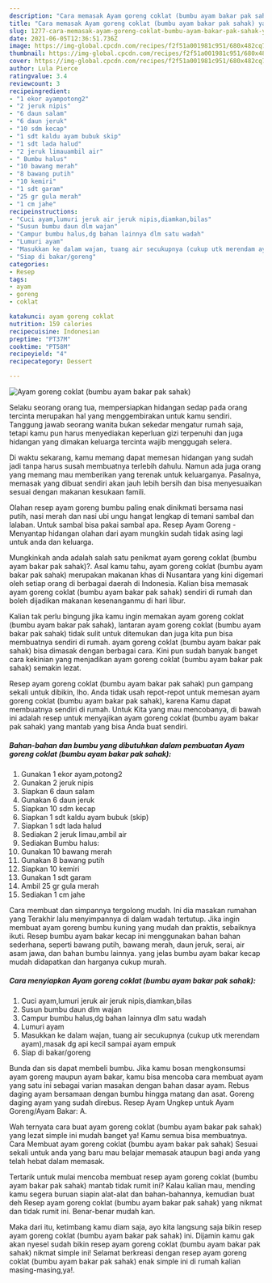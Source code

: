 ```yaml
---
description: "Cara memasak Ayam goreng coklat (bumbu ayam bakar pak sahak) yang enak dan Mudah Dibuat"
title: "Cara memasak Ayam goreng coklat (bumbu ayam bakar pak sahak) yang enak dan Mudah Dibuat"
slug: 1277-cara-memasak-ayam-goreng-coklat-bumbu-ayam-bakar-pak-sahak-yang-enak-dan-mudah-dibuat
date: 2021-06-05T12:36:51.736Z
image: https://img-global.cpcdn.com/recipes/f2f51a001981c951/680x482cq70/ayam-goreng-coklat-bumbu-ayam-bakar-pak-sahak-foto-resep-utama.jpg
thumbnail: https://img-global.cpcdn.com/recipes/f2f51a001981c951/680x482cq70/ayam-goreng-coklat-bumbu-ayam-bakar-pak-sahak-foto-resep-utama.jpg
cover: https://img-global.cpcdn.com/recipes/f2f51a001981c951/680x482cq70/ayam-goreng-coklat-bumbu-ayam-bakar-pak-sahak-foto-resep-utama.jpg
author: Lula Pierce
ratingvalue: 3.4
reviewcount: 3
recipeingredient:
- "1 ekor ayampotong2"
- "2 jeruk nipis"
- "6 daun salam"
- "6 daun jeruk"
- "10 sdm kecap"
- "1 sdt kaldu ayam bubuk skip"
- "1 sdt lada halud"
- "2 jeruk limauambil air"
- " Bumbu halus"
- "10 bawang merah"
- "8 bawang putih"
- "10 kemiri"
- "1 sdt garam"
- "25 gr gula merah"
- "1 cm jahe"
recipeinstructions:
- "Cuci ayam,lumuri jeruk air jeruk nipis,diamkan,bilas"
- "Susun bumbu daun dlm wajan"
- "Campur bumbu halus,dg bahan lainnya dlm satu wadah"
- "Lumuri ayam"
- "Masukkan ke dalam wajan, tuang air secukupnya (cukup utk merendam ayam),masak dg api kecil sampai ayam empuk"
- "Siap di bakar/goreng"
categories:
- Resep
tags:
- ayam
- goreng
- coklat

katakunci: ayam goreng coklat 
nutrition: 159 calories
recipecuisine: Indonesian
preptime: "PT37M"
cooktime: "PT58M"
recipeyield: "4"
recipecategory: Dessert

---
```



![Ayam goreng coklat (bumbu ayam bakar pak sahak)](https://img-global.cpcdn.com/recipes/f2f51a001981c951/680x482cq70/ayam-goreng-coklat-bumbu-ayam-bakar-pak-sahak-foto-resep-utama.jpg)

Selaku seorang orang tua, mempersiapkan hidangan sedap pada orang tercinta merupakan hal yang menggembirakan untuk kamu sendiri. Tanggung jawab seorang  wanita bukan sekedar mengatur rumah saja, tetapi kamu pun harus menyediakan keperluan gizi terpenuhi dan juga hidangan yang dimakan keluarga tercinta wajib menggugah selera.

Di waktu  sekarang, kamu memang dapat memesan hidangan yang sudah jadi tanpa harus susah membuatnya terlebih dahulu. Namun ada juga orang yang memang mau memberikan yang terenak untuk keluarganya. Pasalnya, memasak yang dibuat sendiri akan jauh lebih bersih dan bisa menyesuaikan sesuai dengan makanan kesukaan famili. 

Olahan resep ayam goreng bumbu paling enak dinikmati bersama nasi putih, nasi merah dan nasi ubi ungu hangat lengkap di temani sambal dan lalaban. Untuk sambal bisa pakai sambal apa. Resep Ayam Goreng - Menyantap hidangan olahan dari ayam mungkin sudah tidak asing lagi untuk anda dan keluarga.

Mungkinkah anda adalah salah satu penikmat ayam goreng coklat (bumbu ayam bakar pak sahak)?. Asal kamu tahu, ayam goreng coklat (bumbu ayam bakar pak sahak) merupakan makanan khas di Nusantara yang kini digemari oleh setiap orang di berbagai daerah di Indonesia. Kalian bisa memasak ayam goreng coklat (bumbu ayam bakar pak sahak) sendiri di rumah dan boleh dijadikan makanan kesenanganmu di hari libur.

Kalian tak perlu bingung jika kamu ingin memakan ayam goreng coklat (bumbu ayam bakar pak sahak), lantaran ayam goreng coklat (bumbu ayam bakar pak sahak) tidak sulit untuk ditemukan dan juga kita pun bisa membuatnya sendiri di rumah. ayam goreng coklat (bumbu ayam bakar pak sahak) bisa dimasak dengan berbagai cara. Kini pun sudah banyak banget cara kekinian yang menjadikan ayam goreng coklat (bumbu ayam bakar pak sahak) semakin lezat.

Resep ayam goreng coklat (bumbu ayam bakar pak sahak) pun gampang sekali untuk dibikin, lho. Anda tidak usah repot-repot untuk memesan ayam goreng coklat (bumbu ayam bakar pak sahak), karena Kamu dapat membuatnya sendiri di rumah. Untuk Kita yang mau mencobanya, di bawah ini adalah resep untuk menyajikan ayam goreng coklat (bumbu ayam bakar pak sahak) yang mantab yang bisa Anda buat sendiri.

<!--inarticleads1-->

##### Bahan-bahan dan bumbu yang dibutuhkan dalam pembuatan Ayam goreng coklat (bumbu ayam bakar pak sahak):

1. Gunakan 1 ekor ayam,potong2
1. Gunakan 2 jeruk nipis
1. Siapkan 6 daun salam
1. Gunakan 6 daun jeruk
1. Siapkan 10 sdm kecap
1. Siapkan 1 sdt kaldu ayam bubuk (skip)
1. Siapkan 1 sdt lada halud
1. Sediakan 2 jeruk limau,ambil air
1. Sediakan  Bumbu halus:
1. Gunakan 10 bawang merah
1. Gunakan 8 bawang putih
1. Siapkan 10 kemiri
1. Gunakan 1 sdt garam
1. Ambil 25 gr gula merah
1. Sediakan 1 cm jahe


Cara membuat dan simpannya tergolong mudah. Ini dia masakan rumahan yang Terakhir lalu menyimpannya di dalam wadah tertutup. Jika ingin membuat ayam goreng bumbu kuning yang mudah dan praktis, sebaiknya ikuti. Resep bumbu ayam bakar kecap ini menggunakan bahan bahan sederhana, seperti bawang putih, bawang merah, daun jeruk, serai, air asam jawa, dan bahan bumbu lainnya. yang jelas bumbu ayam bakar kecap mudah didapatkan dan harganya cukup murah. 

<!--inarticleads2-->

##### Cara menyiapkan Ayam goreng coklat (bumbu ayam bakar pak sahak):

1. Cuci ayam,lumuri jeruk air jeruk nipis,diamkan,bilas
1. Susun bumbu daun dlm wajan
1. Campur bumbu halus,dg bahan lainnya dlm satu wadah
1. Lumuri ayam
1. Masukkan ke dalam wajan, tuang air secukupnya (cukup utk merendam ayam),masak dg api kecil sampai ayam empuk
1. Siap di bakar/goreng


Bunda dan sis dapat membeli bumbu. Jika kamu bosan mengkonsumsi ayam goreng maupun ayam bakar, kamu bisa mencoba cara membuat ayam yang satu ini sebagai varian masakan dengan bahan dasar ayam. Rebus daging ayam bersamaan dengan bumbu hingga matang dan asat. Goreng daging ayam yang sudah direbus. Resep Ayam Ungkep untuk Ayam Goreng/Ayam Bakar: A. 

Wah ternyata cara buat ayam goreng coklat (bumbu ayam bakar pak sahak) yang lezat simple ini mudah banget ya! Kamu semua bisa membuatnya. Cara Membuat ayam goreng coklat (bumbu ayam bakar pak sahak) Sesuai sekali untuk anda yang baru mau belajar memasak ataupun bagi anda yang telah hebat dalam memasak.

Tertarik untuk mulai mencoba membuat resep ayam goreng coklat (bumbu ayam bakar pak sahak) mantab tidak rumit ini? Kalau kalian mau, mending kamu segera buruan siapin alat-alat dan bahan-bahannya, kemudian buat deh Resep ayam goreng coklat (bumbu ayam bakar pak sahak) yang nikmat dan tidak rumit ini. Benar-benar mudah kan. 

Maka dari itu, ketimbang kamu diam saja, ayo kita langsung saja bikin resep ayam goreng coklat (bumbu ayam bakar pak sahak) ini. Dijamin kamu gak akan nyesel sudah bikin resep ayam goreng coklat (bumbu ayam bakar pak sahak) nikmat simple ini! Selamat berkreasi dengan resep ayam goreng coklat (bumbu ayam bakar pak sahak) enak simple ini di rumah kalian masing-masing,ya!.

